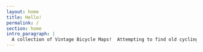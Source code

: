 ```yaml
---
layout: home
title: Hello!
permalink: /
section: home
intro_paragraph: |
  A collection of Vintage Bicycle Maps!  Attempting to find old cycling maps for all 50 states. More content coming soon...
---
```


